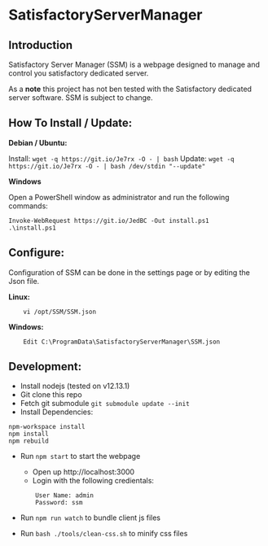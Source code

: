 # SatisfactoryServerManager

## Introduction
Satisfactory Server Manager (SSM) is a webpage designed to manage and control you satisfactory dedicated server.

As a **note** this project has not ben tested with the Satisfactory dedicated server software. SSM is subject to change.

## How To Install / Update:
**Debian / Ubuntu:**

Install: `wget -q https://git.io/Je7rx -O - | bash`
Update: `wget -q https://git.io/Je7rx -O - | bash /dev/stdin "--update"`

**Windows**

Open a PowerShell window as administrator and run the following commands:
```
Invoke-WebRequest https://git.io/JedBC -Out install.ps1
.\install.ps1

```

## Configure:
Configuration of SSM can be done in the settings page or by editing the Json file.

**Linux:**
```
    vi /opt/SSM/SSM.json
```

**Windows:**
```
    Edit C:\ProgramData\SatisfactoryServerManager\SSM.json
```

## Development:

* Install nodejs (tested on v12.13.1)
* Git clone this repo
* Fetch git submodule `git submodule update --init`
* Install Dependencies:
```
npm-workspace install
npm install
npm rebuild
```
* Run `npm start` to start the webpage
    * Open up http://localhost:3000
    * Login with the following credientals: 
    ```
        User Name: admin
        Password: ssm
    ```

* Run `npm run watch` to bundle client js files
* Run `bash ./tools/clean-css.sh` to minify css files
